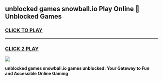 
## unblocked games snowball.io Play Online 👋 Unblocked Games
<h3>
<a href="https://premium.freeplayer.one?title=unblocked_games_snowball.io&ref=19F">CLICK TO PLAY</a></h3>
<hr>

<h3>
<a href="https://premium.freeplayer.one?title=unblocked_games_snowball.io&ref=19F">CLICK 2 PLAY</a>
  
</h3>

<a href="https://premium.freeplayer.one?title=unblocked_games_snowball.io&ref=19F"><img src="https://clearcache.store/games.png"></a>


**unblocked games snowball.io games unblocked: Your Gateway to Fun and Accessible Online Gaming**
